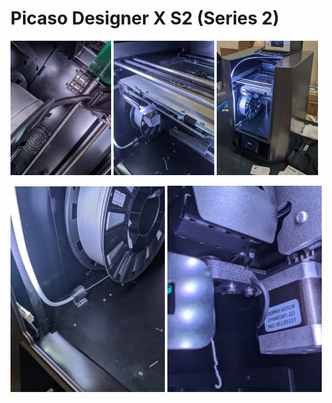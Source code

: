 # Picaso Designer X S2 (Series 2)

<p float="left">
  <img src="./img/0_X_S2.jpg" width="32%" title="0_X_S2"/>
  <img src="./img/1_X_S2.jpg" width="32%" title="1_X_S2"/> 
  <img src="./img/2_X_S2.jpg" width="32%" title="2_X_S2"/>
</p>

<p float="left">
  <img src="./img/3_X_S2.jpg" width="49%" title="3_X_S2"/>
  <img src="./img/4_X_S2.jpg" width="49%" title="4_X_S2"/> 
</p>
